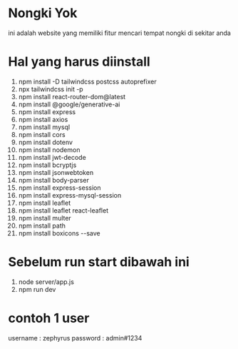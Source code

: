 # Nongki Yok

ini adalah website yang memiliki fitur mencari tempat nongki di sekitar anda

# Hal yang harus diinstall

1. npm install -D tailwindcss postcss autoprefixer
2. npx tailwindcss init -p
3. npm install react-router-dom@latest
4. npm install @google/generative-ai
5. npm install express
6. npm install axios
7. npm install mysql
8. npm install cors
9. npm install dotenv
10. npm install nodemon
11. npm install jwt-decode
12. npm install bcryptjs
13. npm install jsonwebtoken
14. npm install body-parser
15. npm install express-session
16. npm install express-mysql-session
17. npm install leaflet
18. npm install leaflet react-leaflet
19. npm install multer
20. npm install path
21. npm install boxicons --save

# Sebelum run start dibawah ini

1. node server/app.js
2. npm run dev

# contoh 1 user

username : zephyrus
password : admin#1234
